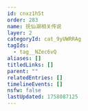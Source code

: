 ```yaml
---
id: cnxz1h5t
order: 283
name: 抚仙湖相关传说
layer: 2
categoryId: cat_9yUWRRAg
tagIds:
  - tag__NZec6vQ
aliases: []
titledLinks: []
parent: ""
relatedEntries: []
timelineEvents: []
nsfw: false
lastUpdated: 1758087125
---
```



